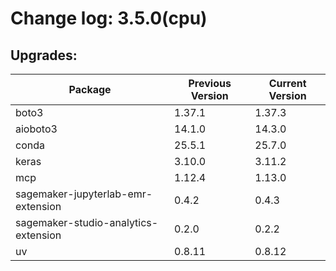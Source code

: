 # Change log: 3.5.0(cpu)

## Upgrades: 

Package | Previous Version | Current Version
---|---|---
boto3|1.37.1|1.37.3
aioboto3|14.1.0|14.3.0
conda|25.5.1|25.7.0
keras|3.10.0|3.11.2
mcp|1.12.4|1.13.0
sagemaker-jupyterlab-emr-extension|0.4.2|0.4.3
sagemaker-studio-analytics-extension|0.2.0|0.2.2
uv|0.8.11|0.8.12

